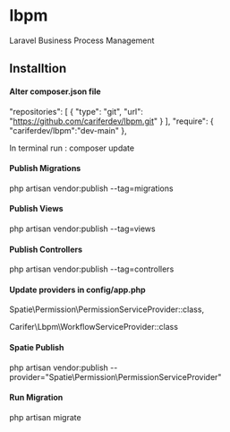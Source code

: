 # lbpm
Laravel Business Process Management

## Installtion

#### Alter composer.json file

 "repositories": [
        {
            "type": "git",
            "url": "https://github.com/cariferdev/lbpm.git"
        }
    ],
"require": 
{
    "cariferdev/lbpm":"dev-main"
},

In terminal run : composer update

#### Publish Migrations

php artisan vendor:publish --tag=migrations

#### Publish Views 

php artisan vendor:publish --tag=views

#### Publish Controllers

php artisan vendor:publish --tag=controllers

#### Update providers in config/app.php

Spatie\Permission\PermissionServiceProvider::class,

Carifer\Lbpm\WorkflowServiceProvider::class

#### Spatie Publish
php artisan vendor:publish --provider="Spatie\Permission\PermissionServiceProvider"

#### Run Migration

php artisan migrate